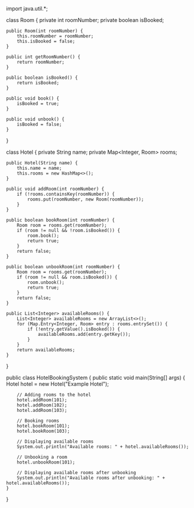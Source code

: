 import java.util.*;

class Room {
    private int roomNumber;
    private boolean isBooked;

    public Room(int roomNumber) {
        this.roomNumber = roomNumber;
        this.isBooked = false;
    }

    public int getRoomNumber() {
        return roomNumber;
    }

    public boolean isBooked() {
        return isBooked;
    }

    public void book() {
        isBooked = true;
    }

    public void unbook() {
        isBooked = false;
    }
}

class Hotel {
    private String name;
    private Map<Integer, Room> rooms;

    public Hotel(String name) {
        this.name = name;
        this.rooms = new HashMap<>();
    }

    public void addRoom(int roomNumber) {
        if (!rooms.containsKey(roomNumber)) {
            rooms.put(roomNumber, new Room(roomNumber));
        }
    }

    public boolean bookRoom(int roomNumber) {
        Room room = rooms.get(roomNumber);
        if (room != null && !room.isBooked()) {
            room.book();
            return true;
        }
        return false;
    }

    public boolean unbookRoom(int roomNumber) {
        Room room = rooms.get(roomNumber);
        if (room != null && room.isBooked()) {
            room.unbook();
            return true;
        }
        return false;
    }

    public List<Integer> availableRooms() {
        List<Integer> availableRooms = new ArrayList<>();
        for (Map.Entry<Integer, Room> entry : rooms.entrySet()) {
            if (!entry.getValue().isBooked()) {
                availableRooms.add(entry.getKey());
            }
        }
        return availableRooms;
    }
}

public class HotelBookingSystem {
    public static void main(String[] args) {
        Hotel hotel = new Hotel("Example Hotel");

        // Adding rooms to the hotel
        hotel.addRoom(101);
        hotel.addRoom(102);
        hotel.addRoom(103);

        // Booking rooms
        hotel.bookRoom(101);
        hotel.bookRoom(103);

        // Displaying available rooms
        System.out.println("Available rooms: " + hotel.availableRooms());

        // Unbooking a room
        hotel.unbookRoom(101);

        // Displaying available rooms after unbooking
        System.out.println("Available rooms after unbooking: " + hotel.availableRooms());
    }
}
